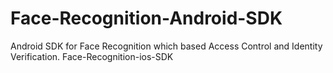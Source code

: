 # Face-Recognition-Android-SDK
Android SDK for Face Recognition which based Access Control and Identity Verification. Face-Recognition-ios-SDK
